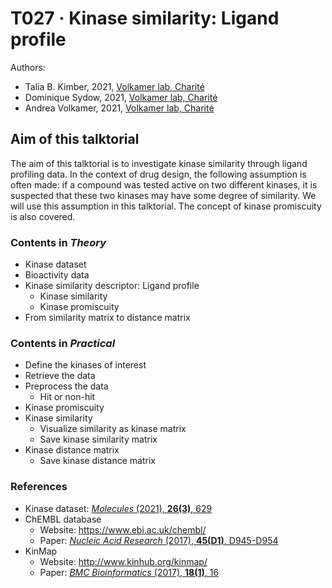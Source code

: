 # T027 · Kinase similarity: Ligand profile

Authors:

- Talia B. Kimber, 2021, [Volkamer lab, Charité](https://volkamerlab.org/)
- Dominique Sydow, 2021, [Volkamer lab, Charité](https://volkamerlab.org/)
- Andrea Volkamer, 2021, [Volkamer lab, Charité](https://volkamerlab.org/)


## Aim of this talktorial

The aim of this talktorial is to investigate kinase similarity through ligand profiling data. In the context of drug design, the following assumption is often made: if a compound was tested active on two different kinases, it is suspected that these two kinases may have some degree of similarity. We will use this assumption in this talktorial. The concept of kinase promiscuity is also covered.


### Contents in *Theory*

* Kinase dataset
* Bioactivity data
* Kinase similarity descriptor: Ligand profile
    * Kinase similarity
    * Kinase promiscuity
* From similarity matrix to distance matrix


### Contents in *Practical*

* Define the kinases of interest
* Retrieve the data
* Preprocess the data
    * Hit or non-hit
* Kinase promiscuity
* Kinase similarity
    * Visualize similarity as kinase matrix
    * Save kinase similarity matrix
* Kinase distance matrix
    * Save kinase distance matrix


### References

* Kinase dataset: [<i>Molecules</i> (2021), <b>26(3)</b>, 629](https://www.mdpi.com/1420-3049/26/3/629) 
* ChEMBL database
  * Website: https://www.ebi.ac.uk/chembl/
  * Paper: [<i>Nucleic Acid Research</i> (2017), <b>45(D1)</b>, D945-D954](https://doi.org/10.1093/nar/gkw1074) 
* KinMap
  * Website: http://www.kinhub.org/kinmap/
  * Paper: [<i>BMC Bioinformatics</i> (2017), <b>18(1)</b>, 16](https://doi.org/10.1186/s12859-016-1433-7) 
